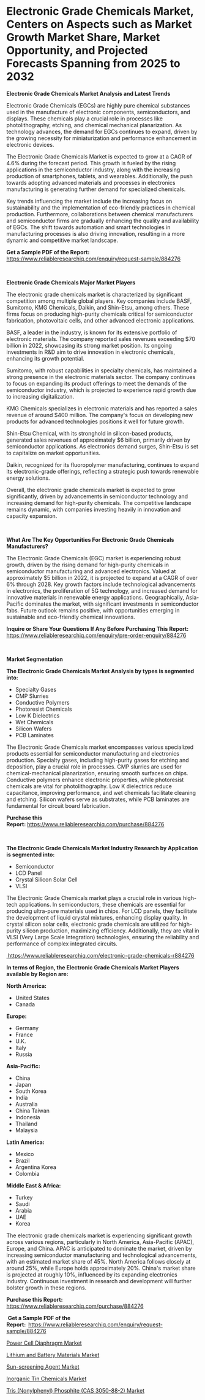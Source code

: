 <p><h1>Electronic Grade Chemicals Market, Centers on Aspects such as Market Growth Market Share, Market Opportunity, and Projected Forecasts Spanning from 2025 to 2032</h1></p><p><strong>Electronic Grade Chemicals Market Analysis and Latest Trends</strong></p>
<p><p>Electronic Grade Chemicals (EGCs) are highly pure chemical substances used in the manufacture of electronic components, semiconductors, and displays. These chemicals play a crucial role in processes like photolithography, etching, and chemical mechanical planarization. As technology advances, the demand for EGCs continues to expand, driven by the growing necessity for miniaturization and performance enhancement in electronic devices.</p><p>The Electronic Grade Chemicals Market is expected to grow at a CAGR of 4.6% during the forecast period. This growth is fueled by the rising applications in the semiconductor industry, along with the increasing production of smartphones, tablets, and wearables. Additionally, the push towards adopting advanced materials and processes in electronics manufacturing is generating further demand for specialized chemicals.</p><p>Key trends influencing the market include the increasing focus on sustainability and the implementation of eco-friendly practices in chemical production. Furthermore, collaborations between chemical manufacturers and semiconductor firms are gradually enhancing the quality and availability of EGCs. The shift towards automation and smart technologies in manufacturing processes is also driving innovation, resulting in a more dynamic and competitive market landscape.</p></p>
<p><strong>Get a Sample PDF of the Report:&nbsp;</strong> <a href="https://www.reliableresearchiq.com/enquiry/request-sample/884276?utm_campaign=1834&utm_medium=2&utm_source=Github&utm_content=ia&utm_term=02042025&utm_id=electronic-grade-chemicals">https://www.reliableresearchiq.com/enquiry/request-sample/884276</a></p>
<p>&nbsp;</p>
<p><strong>Electronic Grade Chemicals Major Market Players</strong></p>
<p><p>The electronic grade chemicals market is characterized by significant competition among multiple global players. Key companies include BASF, Sumitomo, KMG Chemicals, Daikin, and Shin-Etsu, among others. These firms focus on producing high-purity chemicals critical for semiconductor fabrication, photovoltaic cells, and other advanced electronic applications.</p><p>BASF, a leader in the industry, is known for its extensive portfolio of electronic materials. The company reported sales revenues exceeding $70 billion in 2022, showcasing its strong market position. Its ongoing investments in R&D aim to drive innovation in electronic chemicals, enhancing its growth potential.</p><p>Sumitomo, with robust capabilities in specialty chemicals, has maintained a strong presence in the electronic materials sector. The company continues to focus on expanding its product offerings to meet the demands of the semiconductor industry, which is projected to experience rapid growth due to increasing digitalization. </p><p>KMG Chemicals specializes in electronic materials and has reported a sales revenue of around $400 million. The company's focus on developing new products for advanced technologies positions it well for future growth.</p><p>Shin-Etsu Chemical, with its stronghold in silicon-based products, generated sales revenues of approximately $6 billion, primarily driven by semiconductor applications. As electronics demand surges, Shin-Etsu is set to capitalize on market opportunities.</p><p>Daikin, recognized for its fluoropolymer manufacturing, continues to expand its electronic-grade offerings, reflecting a strategic push towards renewable energy solutions. </p><p>Overall, the electronic grade chemicals market is expected to grow significantly, driven by advancements in semiconductor technology and increasing demand for high-purity chemicals. The competitive landscape remains dynamic, with companies investing heavily in innovation and capacity expansion.</p></p>
<p>&nbsp;</p>
<p><strong>What Are The Key Opportunities For Electronic Grade Chemicals Manufacturers?</strong></p>
<p><p>The Electronic Grade Chemicals (EGC) market is experiencing robust growth, driven by the rising demand for high-purity chemicals in semiconductor manufacturing and advanced electronics. Valued at approximately $5 billion in 2022, it is projected to expand at a CAGR of over 6% through 2028. Key growth factors include technological advancements in electronics, the proliferation of 5G technology, and increased demand for innovative materials in renewable energy applications. Geographically, Asia-Pacific dominates the market, with significant investments in semiconductor fabs. Future outlook remains positive, with opportunities emerging in sustainable and eco-friendly chemical innovations.</p></p>
<p><strong>Inquire or Share Your Questions If Any Before Purchasing This Report:</strong> <a href="https://www.reliableresearchiq.com/enquiry/pre-order-enquiry/884276?utm_campaign=1834&utm_medium=2&utm_source=Github&utm_content=ia&utm_term=02042025&utm_id=electronic-grade-chemicals">https://www.reliableresearchiq.com/enquiry/pre-order-enquiry/884276</a></p>
<p>&nbsp;</p>
<p><strong>Market Segmentation</strong></p>
<p><strong>The Electronic Grade Chemicals Market Analysis by types is segmented into:</strong></p>
<p><ul><li>Specialty Gases</li><li>CMP Slurries</li><li>Conductive Polymers</li><li>Photoresist Chemicals</li><li>Low K Dielectrics</li><li>Wet Chemicals</li><li>Silicon Wafers</li><li>PCB Laminates</li></ul></p>
<p><p>The Electronic Grade Chemicals market encompasses various specialized products essential for semiconductor manufacturing and electronics production. Specialty gases, including high-purity gases for etching and deposition, play a crucial role in processes. CMP slurries are used for chemical-mechanical planarization, ensuring smooth surfaces on chips. Conductive polymers enhance electronic properties, while photoresist chemicals are vital for photolithography. Low K dielectrics reduce capacitance, improving performance, and wet chemicals facilitate cleaning and etching. Silicon wafers serve as substrates, while PCB laminates are fundamental for circuit board fabrication.</p></p>
<p><strong>Purchase this Report:&nbsp;</strong><a href="https://www.reliableresearchiq.com/purchase/884276?utm_campaign=1834&utm_medium=2&utm_source=Github&utm_content=ia&utm_term=02042025&utm_id=electronic-grade-chemicals">https://www.reliableresearchiq.com/purchase/884276</a></p>
<p>&nbsp;</p>
<p><strong>The Electronic Grade Chemicals Market Industry Research by Application is segmented into:</strong></p>
<p><ul><li>Semiconductor</li><li>LCD Panel</li><li>Crystal Silicon Solar Cell</li><li>VLSI</li></ul></p>
<p><p>The Electronic Grade Chemicals market plays a crucial role in various high-tech applications. In semiconductors, these chemicals are essential for producing ultra-pure materials used in chips. For LCD panels, they facilitate the development of liquid crystal mixtures, enhancing display quality. In crystal silicon solar cells, electronic grade chemicals are utilized for high-purity silicon production, maximizing efficiency. Additionally, they are vital in VLSI (Very Large Scale Integration) technologies, ensuring the reliability and performance of complex integrated circuits.</p></p>
<p><a href="https://www.reliableresearchiq.com/electronic-grade-chemicals-r884276?utm_campaign=1834&utm_medium=2&utm_source=Github&utm_content=ia&utm_term=02042025&utm_id=electronic-grade-chemicals">&nbsp;https://www.reliableresearchiq.com/electronic-grade-chemicals-r884276</a></p>
<p><strong>In terms of Region, the Electronic Grade Chemicals Market Players available by Region are:</strong></p>
<p>
    <p> <strong> North America: </strong>
        <ul>
            <li>United States</li>
            <li>Canada</li>
        </ul>
        </p> 
    <p> <strong> Europe: </strong>
        <ul>
            <li>Germany</li>
            <li>France</li>
            <li>U.K.</li>
            <li>Italy</li>
            <li>Russia</li>
        </ul>
        </p> 
    <p> <strong> Asia-Pacific: </strong>
        <ul>
            <li>China</li>
            <li>Japan</li>
            <li>South Korea</li>
            <li>India</li>
            <li>Australia</li>
            <li>China Taiwan</li>
            <li>Indonesia</li>
            <li>Thailand</li>
            <li>Malaysia</li>
        </ul>
        </p> 
    <p> <strong> Latin America: </strong>
        <ul>
            <li>Mexico</li>
            <li>Brazil</li>
            <li>Argentina Korea</li>
            <li>Colombia</li>
        </ul>
        </p> 
    <p> <strong> Middle East & Africa: </strong>
        <ul>
            <li>Turkey</li>
            <li>Saudi</li>
            <li>Arabia</li>
            <li>UAE</li>
            <li>Korea</li>
        </ul>
    </p>
    </p>
<p><p>The electronic grade chemicals market is experiencing significant growth across various regions, particularly in North America, Asia-Pacific (APAC), Europe, and China. APAC is anticipated to dominate the market, driven by increasing semiconductor manufacturing and technological advancements, with an estimated market share of 45%. North America follows closely at around 25%, while Europe holds approximately 20%. China's market share is projected at roughly 10%, influenced by its expanding electronics industry. Continuous investment in research and development will further bolster growth in these regions.</p></p>
<p><strong>Purchase this Report: </strong><a href="https://www.reliableresearchiq.com/purchase/884276?utm_campaign=1834&utm_medium=2&utm_source=Github&utm_content=ia&utm_term=02042025&utm_id=electronic-grade-chemicals">https://www.reliableresearchiq.com/purchase/884276</a></p>
<p>&nbsp;<strong>Get a Sample PDF of the Report:&nbsp;&nbsp;</strong><a href="https://www.reliableresearchiq.com/enquiry/request-sample/884276?utm_campaign=1834&utm_medium=2&utm_source=Github&utm_content=ia&utm_term=02042025&utm_id=electronic-grade-chemicals">https://www.reliableresearchiq.com/enquiry/request-sample/884276</a></p>
<p><strong></strong></p>
<p><p><a href="https://github.com/negrocybul4w/Market-Research-Report-List-1/blob/main/power-cell-diaphragm-market.md?utm_campaign=1834&utm_medium=2&utm_source=Github&utm_content=ia&utm_term=02042025&utm_id=electronic-grade-chemicals">Power Cell Diaphragm Market</a></p><p><a href="https://github.com/djoeamakeh/Market-Research-Report-List-1/blob/main/lithium-and-battery-materials-market.md?utm_campaign=1834&utm_medium=2&utm_source=Github&utm_content=ia&utm_term=02042025&utm_id=electronic-grade-chemicals">Lithium and Battery Materials Market</a></p><p><a href="https://github.com/tigoryemm/Market-Research-Report-List-1/blob/main/sun-screening-agent-market.md?utm_campaign=1834&utm_medium=2&utm_source=Github&utm_content=ia&utm_term=02042025&utm_id=electronic-grade-chemicals">Sun-screening Agent Market</a></p><p><a href="https://github.com/landtmman/Market-Research-Report-List-1/blob/main/inorganic-tin-chemicals-market.md?utm_campaign=1834&utm_medium=2&utm_source=Github&utm_content=ia&utm_term=02042025&utm_id=electronic-grade-chemicals">Inorganic Tin Chemicals Market</a></p><p><a href="https://github.com/keehnkaesssi/Market-Research-Report-List-1/blob/main/tris-nonylphenyl-phosphite-cas-3050-88-2-market.md?utm_campaign=1834&utm_medium=2&utm_source=Github&utm_content=ia&utm_term=02042025&utm_id=electronic-grade-chemicals">Tris (Nonylphenyl) Phosphite (CAS 3050-88-2) Market</a></p></p>